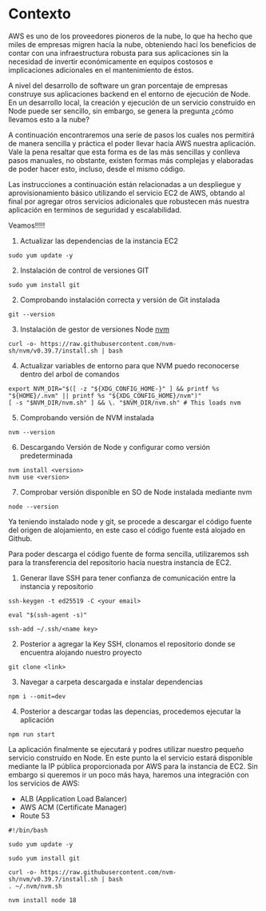 # Contexto

AWS es uno de los proveedores pioneros de la nube, lo que ha hecho que miles de empresas migren hacía la nube, obteniendo hací los beneficios de contar con una infraestructura robusta para sus aplicaciones sin la necesidad de invertir económicamente en equipos costosos e implicaciones adicionales en el mantenimiento de éstos.

A nivel del desarrollo de software un gran porcentaje de empresas construye sus aplicaciones backend en el entorno de ejecución de Node. En un desarrollo local, la creación y ejecución de un servicio construído en Node puede ser sencillo, sin embargo, se genera la pregunta ¿cómo llevamos esto a la nube?

A continuación encontraremos una serie de pasos los cuales nos permitirá de manera sencilla y práctica el poder llevar hacía AWS nuestra aplicación. Vale la pena resaltar que esta forma es de las más sencillas y conlleva pasos manuales, no obstante, existen formas más complejas y elaboradas de poder hacer esto, incluso, desde el mismo código.

Las instrucciones a continuación están relacionadas a un despliegue y aprovisionamiento básico utilizando el servicio EC2 de AWS, obtando al final por agregar otros servicios adicionales que robustecen más nuestra aplicación en terminos de seguridad y escalabilidad.

Veamos!!!!!

1. Actualizar las dependencias de la instancia EC2

```
sudo yum update -y
```

2. Instalación de control de versiones GIT

```
sudo yum install git
```

2. Comprobando instalación correcta y versión de Git instalada

```
git --version
```

3. Instalación de gestor de versiones Node [nvm]()

```
curl -o- https://raw.githubusercontent.com/nvm-sh/nvm/v0.39.7/install.sh | bash
```

4. Actualizar variables de entorno para que NVM puedo reconocerse dentro del arbol de comandos

```
export NVM_DIR="$([ -z "${XDG_CONFIG_HOME-}" ] && printf %s "${HOME}/.nvm" || printf %s "${XDG_CONFIG_HOME}/nvm")"
[ -s "$NVM_DIR/nvm.sh" ] && \. "$NVM_DIR/nvm.sh" # This loads nvm
```

5. Comprobando versión de NVM instalada

```
nvm --version
```

6. Descargando Versión de Node y configurar como versión predeterminada

```
nvm install <version>
nvm use <version>
```

7. Comprobar versión disponible en SO de Node instalada mediante nvm

```
node --version
```

Ya teniendo instalado node y git, se procede a descargar el código fuente del origen de alojamiento, en este caso el código fuente está alojado en Github.

Para poder descarga el código fuente de forma sencilla, utilizaremos ssh para la transferencia del repositorio hacía nuestra instancia de EC2.

1. Generar llave SSH para tener confianza de comunicación entre la instancia y repositorio

```
ssh-keygen -t ed25519 -C <your email>

eval "$(ssh-agent -s)"

ssh-add ~/.ssh/<name key>
```

2. Posterior a agregar la Key SSH, clonamos el repositorio donde se encuentra alojando nuestro proyecto

```
git clone <link>
```

3. Navegar a carpeta descargada e instalar dependencias

```
npm i --omit=dev
```

4. Posterior a descargar todas las depencias, procedemos ejecutar la aplicación

```
npm run start
```

La aplicación finalmente se ejecutará y podres utilizar nuestro pequeño servicio construído en Node. En este punto la el servicio estará disponible mediante la IP pública proporcionada por AWS para la instancia de EC2. Sin embargo si queremos ir un poco más haya, haremos una integración con los servicios de AWS:

- ALB (Application Load Balancer)
- AWS ACM (Certificate Manager)
- Route 53

```
#!/bin/bash

sudo yum update -y

sudo yum install git

curl -o- https://raw.githubusercontent.com/nvm-sh/nvm/v0.39.7/install.sh | bash
. ~/.nvm/nvm.sh

nvm install node 18
```
